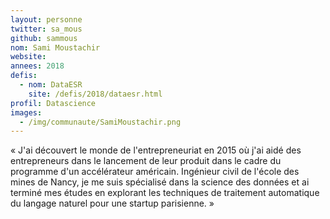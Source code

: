 ```yaml
---
layout: personne
twitter: sa_mous
github: sammous
nom: Sami Moustachir
website:
annees: 2018
defis: 
  - nom: DataESR
    site: /defis/2018/dataesr.html
profil: Datascience
images:
  - /img/communaute/SamiMoustachir.png
---
```


« J'ai découvert le monde de l'entrepreneuriat en 2015 où j'ai aidé des
entrepreneurs dans le lancement de leur produit dans le cadre du
programme d'un accélérateur américain. Ingénieur civil de l'école des
mines de Nancy, je me suis spécialisé dans la science des données et ai
terminé mes études en explorant les techniques de traitement automatique 
du langage naturel pour une startup parisienne. »
